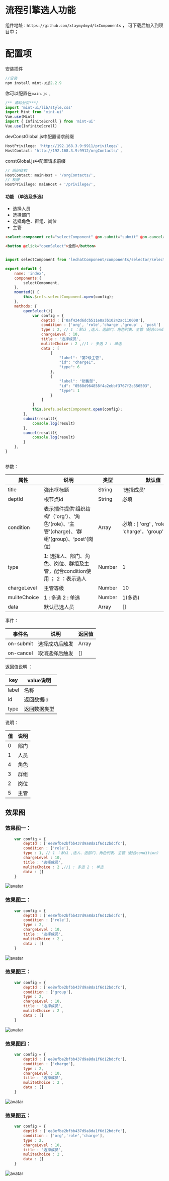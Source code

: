 
# 流程引擎选人功能

组件地址 : `https://github.com/xtaymydmyd/lxComponents` ， 可下载后加入到项目中；

# 配置项

安装插件
``` js
//安装
npm install mint-ui@2.2.9
``` 

你可以配置在`main.js` , 

``` js
/** 滚动分页***/
import 'mint-ui/lib/style.css'
import Mint from 'mint-ui'
Vue.use(Mint)
import { InfiniteScroll } from 'mint-ui'
Vue.use(InfiniteScroll)
```

devConstGlobal.js中配置请求前缀
``` js
HostPrivilege: 'http://192.168.3.9:9911/privilege/',
HostContact: 'http://192.168.3.9:9912/orgContacts/',
``` 

constGlobal.js中配置请求前缀
``` js
// 组织结构
HostContact: mainHost + '/orgContacts/',
// 权限
HostPrivilege: mainHost + '/privilege/',
``` 



#### 功能 （单选及多选）
- 选择人员
- 选择部门
- 选择角色、群组、岗位
- 主管

``` html
<select-component ref="selectComponent" @on-submit="submit" @on-cancel="cancel"></select-component>

<button @click="openSelect">全部</button>
```

``` js

import selectComponent from 'lechatComponent/components/selector/select.vue'

export default {
    name: 'index',
    components:{
        selectComponent,
    },
    mounted() {
        this.$refs.selectComponent.open(config);
    },
    methods: {
        openSelect(){
            var config = {
                deptId : ['0af424d6dcb511e8a3b10242ac110008'],
                condition : ['org', 'role','charge','group' , 'post']
                type : 2, // 1 ：默认 ,选人、选部门、角色列表、主管（配合condition） ； 2 : 只选人
                chargeLevel : 10,
                title : '选择成员',
                muliteChoice : 2 ,//1 : 多选 2 : 单选
                data : [
                    {
                        "label": "第2级主管",
                        "id": "charge1",
                        "type": 6
                    },
                    {
                        "label": "销售部",
                        "id": "0568d964858f4a2ebbf3767f2c356503",
                        "type": 1
                    }
                ]
            }
            this.$refs.selectComponent.open(config);
        },
        submit(result){
            console.log(result)
        },
        cancel(result){
            console.log(result)
        }
    },
}
 

```

参数： 

| 属性 | 说明 | 类型 | 默认值 |
| ------ | ------ | ------ | ------ |
| title | 弹出框标题 | String | '选择成员' |
| deptId | 根节点id | String | 必填 |
| condition | 表示插件提供‘组织结构’（'org'）、‘角色’(role)、‘主管’(charge)、‘群组’(group)、‘post’(岗位) | Array | 必填 : [ 'org' , 'role' , 'charge'，'group'，'post'] |
| type | 1: 选择人、部门、角色、岗位、群组及主管，配合condition使用 ； 2 ：表示选人 | Number | 1 |
| chargeLevel | 主管等级 | Number | 10 |
| muliteChoice | 1 : 多选 2 : 单选 | Number | 1(多选) |
| data | 默认已选人员 | Array | [] |


事件：

| 事件名 | 说明 | 返回值 |
| ------ | ------ | ------ |
| on-submit | 选择成功后触发 | Array |
| on-cancel | 取消选择后触发 | [] |


返回值说明 ： 

| key | value说明 | 
| ------ | ------ |
| label | 名称 |
| id | 返回数据id |
| type | 返回数据类型 |


说明：

| 值 | 说明 |
| ------ | ------ |
| 0 | 部门 |
| 1 | 人员 |
| 4 | 角色 |
| 3 | 群组 |
| 2 | 岗位 |
| 5 | 主管 |



## 效果图

### 效果图一：
``` js
    var config = {
        deptId : ['ee8efbe2bfbb437d9a8da1f6d12bdcfc'],
        condition : ['role'],
        type : 1, // 1 ：默认 ,选人、选部门、角色列表、主管（配合condition） ； 2 : 只选人
        chargeLevel : 10,
        title : '选择成员',
        muliteChoice : 2 ,//1 : 多选 2 : 单选
        data : []
    }
```

![avatar](../image/process/1.png)



### 效果图二： 
``` js
    var config = {
        deptId : ['ee8efbe2bfbb437d9a8da1f6d12bdcfc'],
        condition : ['role'],
        type : 2, 
        chargeLevel : 10,
        title : '选择成员',
        muliteChoice : 2 ,
        data : []
    }
```
![avatar](../image/process/2.png)

### 效果图三： 
``` js
    var config = {
        deptId : ['ee8efbe2bfbb437d9a8da1f6d12bdcfc'],
        condition : ['group'],
        type : 2, 
        chargeLevel : 10,
        title : '选择成员',
        muliteChoice : 2 ,
        data : []
    }
```
![avatar](../image/process/5.png)


### 效果图四： 
``` js
    var config = {
        deptId : ['ee8efbe2bfbb437d9a8da1f6d12bdcfc'],
        condition : ['charge'],
        type : 2, 
        chargeLevel : 10,
        title : '选择成员',
        muliteChoice : 2 ,
        data : []
    }
```
![avatar](../image/process/3.png)


### 效果图五： 
``` js
    var config = {
        deptId : ['ee8efbe2bfbb437d9a8da1f6d12bdcfc'],
        condition : ['org','role','charge'],
        type : 2, 
        chargeLevel : 10,
        title : '选择成员',
        muliteChoice : 2 ,
        data : []
    }
```
![avatar](../image/process/4.png)